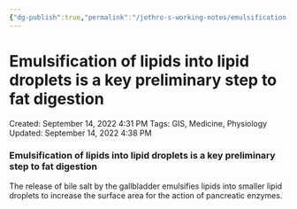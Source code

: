 ```yaml
---
{"dg-publish":true,"permalink":"/jethro-s-working-notes/emulsification-of-lipids-into-lipid-droplets-is-a/","dgPassFrontmatter":true}
---
```



# Emulsification of lipids into lipid droplets is a key preliminary step to fat digestion

Created: September 14, 2022 4:31 PM
Tags: GIS, Medicine, Physiology
Updated: September 14, 2022 4:38 PM

### Emulsification of lipids into lipid droplets is a key preliminary step to fat digestion

The release of bile salt by the gallbladder emulsifies lipids into smaller lipid droplets to increase the surface area for the action of pancreatic enzymes.